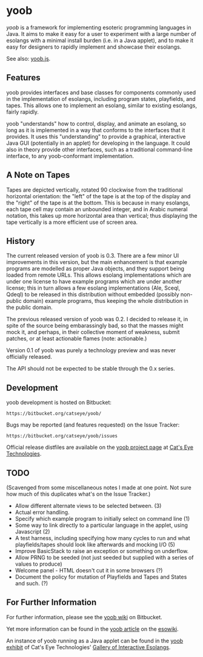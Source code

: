 yoob
====

_yoob_ is a framework for implementing esoteric programming languages in Java.
It aims to make it easy for a user to experiment with a large number of
esolangs with a minimal install burden (i.e. in a Java applet), and to make
it easy for designers to rapidly implement and showcase their esolangs.

See also: [yoob.js](https://github.com/catseye/yoob.js).

Features
--------

yoob provides interfaces and base classes for components commonly used in the
implementation of esolangs, including program states, playfields, and tapes.
This allows one to implement an esolang, similar to existing esolangs, fairly
rapidly.

yoob "understands" how to control, display, and animate an esolang, so long
as it is implemented in a way that conforms to the interfaces that it
provides.  It uses this "understanding" to provide a graphical, interactive
Java GUI (potentially in an applet) for developing in the language.  It could
also in theory provide other interfaces, such as a traditional command-line
interface, to any yoob-conformant implementation.

A Note on Tapes
---------------

Tapes are depicted vertically, rotated 90 clockwise from the traditional
horizontal orientation: the "left" of the tape is at the top of the display
and the "right" of the tape is at the bottom.  This is because in many
esolangs, each tape cell may contain an unbounded integer, and in Arabic
numeral notation, this takes up more horizontal area than vertical; thus
displaying the tape vertically is a more efficient use of screen area.

History
-------

The current released version of yoob is 0.3.  There are a few minor UI
improvements in this version, but the main enhancement is that example
programs are modelled as proper Java objects, and they support being loaded
from remote URLs.  This allows esolang implementations which are under one
license to have example programs which are under another license; this in
turn allows a few esolang implementations (Ale, Sceql, Qdeql) to be released
in this distribution without embedded (possibly non-public domain) example
programs, thus keeping the whole distribution in the public domain.

The previous released version of yoob was 0.2.  I decided to release it,
in spite of the source being embarassingly bad, so that the masses might
mock it, and perhaps, in their collective moment of weakness, submit patches,
or at least actionable flames (note: actionable.)

Version 0.1 of yoob was purely a technology preview and was never officially
released.

The API should not be expected to be stable through the 0.x series.

Development
-----------

yoob development is hosted on Bitbucket:

    https://bitbucket.org/catseye/yoob/

Bugs may be reported (and features requested) on the Issue Tracker:

    https://bitbucket.org/catseye/yoob/issues

Official release distfiles are available on the [yoob project page][]
at [Cat's Eye Technologies][].

[yoob project page]: http://catseye.tc/projects/yoob/
[Cat's Eye Technologies]: http://catseye.tc/

TODO
----

(Scavenged from some miscellaneous notes I made at one point.  Not sure how
much of this duplicates what's on the Issue Tracker.)

* Allow different alternate views to be selected between. (3)
* Actual error handling.
* Specify which example program to initially select on command line (1)
* Some way to link directly to a particular language in the applet,
  using Javascript (2)
* A test harness, including specifying how many cycles to run and what
  playfields/tapes should look like afterwards and mocking I/O (5)
* Improve BasicStack to raise an exception or something on underflow.
* Allow PRNG to be seeded (not just seeded but supplied with a series of
  values to produce)
* Welcome panel - HTML doesn't cut it in some browsers (?)
* Document the policy for mutation of Playfields and Tapes and States and
  such. (?)

For Further Information
-----------------------

For further information, please see the [yoob wiki][] on Bitbucket.

Yet more information can be found in the [yoob article][] on the [esowiki][].

An instance of yoob running as a Java applet can be found in the
[yoob exhibit][] of Cat's Eye Technologies' [Gallery of Interactive
Esolangs][].

[yoob wiki]: https://bitbucket.org/catseye/yoob/wiki/
[yoob article]: http://www.esolangs.org/wiki/yoob
[esowiki]: http://www.esolangs.org/wiki/
[yoob exhibit]: http://catseye.tc/gallery/esolangs/yoob/
[Gallery of Interactive Esolangs]: http://catseye.tc/gallery/esolangs/
